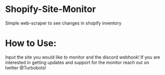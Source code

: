 # Shopify-Site-Monitor
Simple web-scraper to see changes in shopify inventory

# How to Use:

Input the site you would like to monitor and the discord webhook! If you are interested in getting updates and support for the monitor reach out on twitter @Turbobots!
